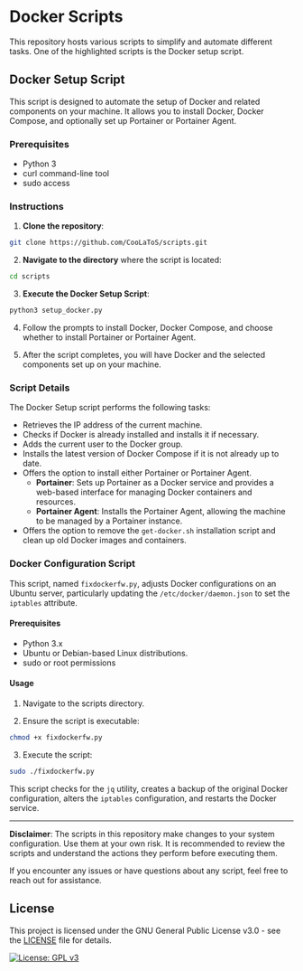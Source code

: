 # Docker Scripts

This repository hosts various scripts to simplify and automate different tasks. One of the highlighted scripts is the Docker setup script.

## Docker Setup Script

This script is designed to automate the setup of Docker and related components on your machine. It allows you to install Docker, Docker Compose, and optionally set up Portainer or Portainer Agent.

### Prerequisites

- Python 3
- curl command-line tool
- sudo access

### Instructions

1. **Clone the repository**:
    
```zsh
git clone https://github.com/CooLaToS/scripts.git
```
    
2. **Navigate to the directory** where the script is located:
    
```zsh
cd scripts
```
    
3. **Execute the Docker Setup Script**:
       
```zsh
python3 setup_docker.py
```
    
4. Follow the prompts to install Docker, Docker Compose, and choose whether to install Portainer or Portainer Agent.
    
5. After the script completes, you will have Docker and the selected components set up on your machine.
    

### Script Details

The Docker Setup script performs the following tasks:

- Retrieves the IP address of the current machine.
- Checks if Docker is already installed and installs it if necessary.
- Adds the current user to the Docker group.
- Installs the latest version of Docker Compose if it is not already up to date.
- Offers the option to install either Portainer or Portainer Agent.
    - **Portainer**: Sets up Portainer as a Docker service and provides a web-based interface for managing Docker containers and resources.
    - **Portainer Agent**: Installs the Portainer Agent, allowing the machine to be managed by a Portainer instance.
- Offers the option to remove the `get-docker.sh` installation script and clean up old Docker images and containers.

### Docker Configuration Script

This script, named `fixdockerfw.py`, adjusts Docker configurations on an Ubuntu server, particularly updating the `/etc/docker/daemon.json` to set the `iptables` attribute.

#### Prerequisites

- Python 3.x
- Ubuntu or Debian-based Linux distributions.
- sudo or root permissions

#### Usage

1. Navigate to the scripts directory.
    
2. Ensure the script is executable:
      
```zsh
chmod +x fixdockerfw.py
```
    
3. Execute the script:
       
```zsh
sudo ./fixdockerfw.py
```
    

This script checks for the `jq` utility, creates a backup of the original Docker configuration, alters the `iptables` configuration, and restarts the Docker service.

---

**Disclaimer**: The scripts in this repository make changes to your system configuration. Use them at your own risk. It is recommended to review the scripts and understand the actions they perform before executing them.

If you encounter any issues or have questions about any script, feel free to reach out for assistance.

## License

This project is licensed under the GNU General Public License v3.0 - see the [LICENSE](LICENSE) file for details.

[![License: GPL v3](https://img.shields.io/badge/License-GPLv3-blue.svg)](https://www.gnu.org/licenses/gpl-3.0)


